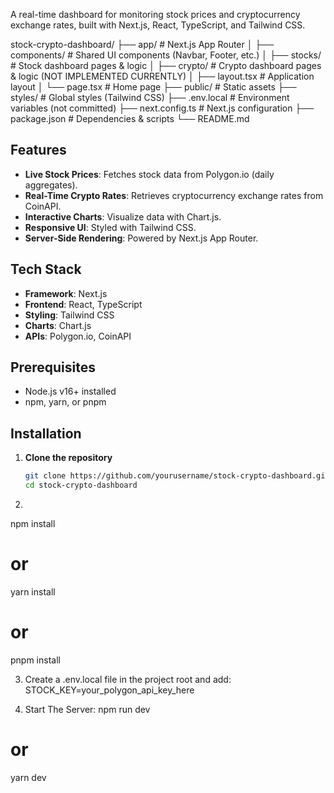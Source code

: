 A real-time dashboard for monitoring stock prices and cryptocurrency exchange rates, built with Next.js, React, TypeScript, and Tailwind CSS.

stock-crypto-dashboard/
├── app/                   # Next.js App Router
│   ├── components/        # Shared UI components (Navbar, Footer, etc.)
│   ├── stocks/            # Stock dashboard pages & logic
│   ├── crypto/            # Crypto dashboard pages & logic (NOT IMPLEMENTED CURRENTLY)
│   ├── layout.tsx         # Application layout
│   └── page.tsx           # Home page
├── public/                # Static assets
├── styles/                # Global styles (Tailwind CSS)
├── .env.local             # Environment variables (not committed)
├── next.config.ts         # Next.js configuration
├── package.json           # Dependencies & scripts
└── README.md 

## Features

- **Live Stock Prices**: Fetches stock data from Polygon.io (daily aggregates).
- **Real-Time Crypto Rates**: Retrieves cryptocurrency exchange rates from CoinAPI.
- **Interactive Charts**: Visualize data with Chart.js.
- **Responsive UI**: Styled with Tailwind CSS.
- **Server-Side Rendering**: Powered by Next.js App Router.

## Tech Stack

- **Framework**: Next.js
- **Frontend**: React, TypeScript
- **Styling**: Tailwind CSS
- **Charts**: Chart.js
- **APIs**: Polygon.io, CoinAPI

## Prerequisites

- Node.js v16+ installed
- npm, yarn, or pnpm

## Installation

1. **Clone the repository**
   ```bash
   git clone https://github.com/yourusername/stock-crypto-dashboard.git
   cd stock-crypto-dashboard

2. 
npm install
# or
yarn install
# or
pnpm install

3. Create a .env.local file in the project root and add: 
STOCK_KEY=your_polygon_api_key_here

4. Start The Server: 
npm run dev
# or
yarn dev